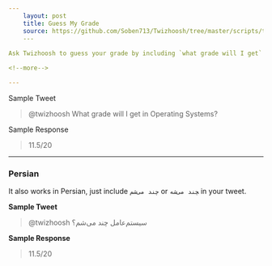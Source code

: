```yaml
---
    layout: post
    title: Guess My Grade
    source: https://github.com/Soben713/Twizhoosh/tree/master/scripts/twitter_related/get_grade
    ---
    
Ask Twizhoosh to guess your grade by including `what grade will I get` in your tweet.

<!--more-->

---
```


Sample Tweet

> @twizhoosh What grade will I get in Operating Systems?

Sample Response

> 11.5/20

---

### Persian

It also works in Persian, just include `چند می‌شم` or ‍‍‍‍`چند می‌شه` in your tweet.

**Sample Tweet**

> @twizhoosh سیستم‌عامل چند می‌شم؟

**Sample Response**

> 11.5/20
    